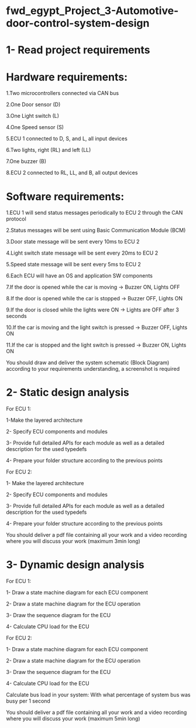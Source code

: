 # fwd_egypt_Project_3-Automotive-door-control-system-design
# 1- Read project requirements

  # Hardware requirements:

1.Two microcontrollers connected via CAN bus

2.One Door sensor (D)

3.One Light switch (L)

4.One Speed sensor (S)

5.ECU 1 connected to D, S, and L, all input devices

6.Two lights, right (RL) and left (LL)

7.One buzzer (B)

8.ECU 2 connected to RL, LL, and B, all output devices
 
 # Software requirements:

1.ECU 1 will send status messages periodically to ECU 2 through the CAN protocol

2.Status messages will be sent using Basic Communication Module (BCM)

3.Door state message will be sent every 10ms to ECU 2

4.Light switch state message will be sent every 20ms to ECU 2

5.Speed state message will be sent every 5ms to ECU 2

6.Each ECU will have an OS and application SW components

7.If the door is opened while the car is moving → Buzzer ON, Lights OFF

8.If the door is opened while the car is stopped → Buzzer OFF, Lights ON

9.If the door is closed while the lights were ON → Lights are OFF after 3 seconds

10.If the car is moving and the light switch is pressed → Buzzer OFF, Lights ON

11.If the car is stopped and the light switch is pressed → Buzzer ON, Lights ON

 You should draw and deliver the system schematic (Block Diagram) according to your requirements understanding, a screenshot is required

# 2- Static design analysis

For ECU 1:

1-Make the layered architecture

2- Specify ECU components and modules

3- Provide full detailed APIs for each module as well as a detailed description for the used typedefs

4- Prepare your folder structure according to the previous points

For ECU 2:

1- Make the layered architecture

2- Specify ECU components and modules

3- Provide full detailed APIs for each module as well as a detailed description for the used typedefs

4- Prepare your folder structure according to the previous points

You should deliver a pdf file containing all your work and a video recording where you will discuss your work (maximum 3min long)


# 3- Dynamic design analysis

For ECU 1:

1- Draw a state machine diagram for each ECU component

2- Draw a state machine diagram for the ECU operation

3- Draw the sequence diagram for the ECU

4- Calculate CPU load for the ECU

For ECU 2:

1- Draw a state machine diagram for each ECU component

2- Draw a state machine diagram for the ECU operation

3- Draw the sequence diagram for the ECU

4- Calculate CPU load for the ECU

Calculate bus load in your system: With what percentage of system bus was busy per 1 second

You should deliver a pdf file containing all your work and a video recording where you will discuss your work (maximum 5min long)

